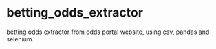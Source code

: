 # betting_odds_extractor
betting odds extractor from odds portal website, using csv, pandas and selenium.
